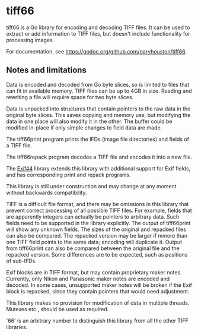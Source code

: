# tiff66
tiff66 is a Go library for encoding and decoding TIFF files. It can be used to extract or add information to TIFF files, but doesn't include functionality for processing images.

For documentation, see https://godoc.org/github.com/garyhouston/tiff66.

## Notes and limitations
Data is encoded and decoded from Go byte slices, so is limited to files that can fit in available memory. TIFF files can be up to 4GB in size. Reading and rewriting a file will require space for two byte slices.

Data is unpacked into structures that contain pointers to the raw data in the original byte slices. This saves copying and memory use, but modifying the data in one place will also modify it in the other. The buffer could be modified in-place if only simple changes to field data are made.

The tiff66print program prints the IFDs (image file directories) and fields of a TIFF file.

The tiff66repack program decodes a TIFF file and encodes it into a new file.

The [Exif44](https://github.com/garyhouston/exif44) library extends this library with additional support for Exif fields, and has corresponding print and repack programs.

This library is still under construction and may change at any moment without backwards compatibility.

TIFF is a difficult file format, and there may be omissions in this library that prevent correct processing of all possible TIFF files. For example, fields that are apparently integers can actually be pointers to arbitrary data. Such fields need to be supported in the library explicitly. The output of tiff66print will show any unknown fields. The sizes of the original and repacked files can also be compared. The repacked version may be larger if mmore than one TIFF field points to the same data; encoding will duplicate it. Output from tiff66print can also be compared between the original file and the repacked version. Some differences are to be expected, such as positions of sub-IFDs. 

Exif blocks are in TIFF format, but may contain proprietary maker notes. Currently, only Nikon and Panasonic maker notes are encoded and decoded. In some cases, unsupported maker notes will be broken if the Exif block is repacked, since they contain pointers that would need adjustment.

This library makes no provision for modification of data in multiple threads. Mutexes etc., should be used as required.

'66' is an arbitrary number to distinguish this library from all the other TIFF libraries.
